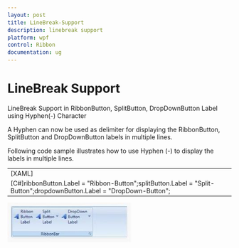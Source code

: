 ```yaml
---
layout: post
title: LineBreak-Support
description: linebreak support
platform: wpf
control: Ribbon
documentation: ug
---
```


# LineBreak Support

LineBreak Support in RibbonButton, SplitButton, DropDownButton Label using Hyphen(-) Character

A Hyphen can now be used as delimiter for displaying the RibbonButton, SplitButton and DropDownButton labels in multiple lines. 

Following code sample illustrates how to use Hyphen (-) to display the labels in multiple lines.



<table>
<tr>
<td>
[XAML]<syncfusion:RibbonButton Name="ribbonButton" Label="Ribbon-Button" ></syncfusion:RibbonButton><syncfusion:SplitButton Name="splitButton" Label="Split-Button" ></syncfusion:SplitButton><syncfusion:DropDownButton  Name="dropdownButton" Label="DropDown-Button" ></syncfusion:DropDownButton></td></tr>
<tr>
<td>
[C#]ribbonButton.Label = "Ribbon-Button";splitButton.Label = "Split-Button";dropdownButton.Label = "DropDown-Button";</td></tr>
</table>

![](LineBreak-Support_images/LineBreak-Support_img1.jpeg)



